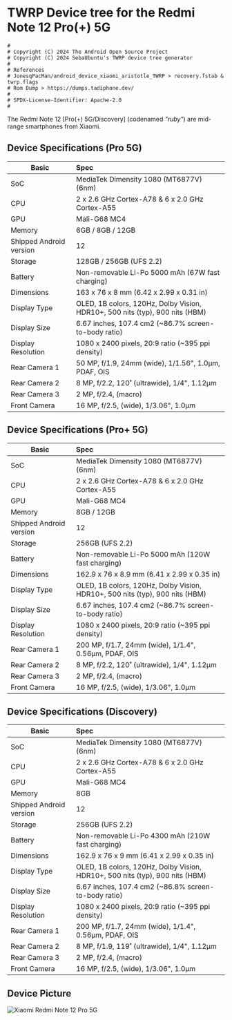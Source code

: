 # TWRP Device tree for the Redmi Note 12 Pro(+) 5G

```
#
# Copyright (C) 2024 The Android Open Source Project
# Copyright (C) 2024 SebaUbuntu's TWRP device tree generator
#
# References
# JonesqPacMan/android_device_xiaomi_aristotle_TWRP > recovery.fstab & twrp.flags
# Rom Dump > https://dumps.tadiphone.dev/
#
# SPDX-License-Identifier: Apache-2.0
#
```

The Redmi Note 12 [Pro(+) 5G/Discovery] (codenamed _"ruby"_) are mid-range smartphones from Xiaomi.

## Device Specifications (Pro 5G)

| Basic                   | Spec                                                                         |
| ----------------------- | :--------------------------------------------------------------------------- |
| SoC                     | MediaTek Dimensity 1080 (MT6877V) (6nm)                                      |
| CPU                     | 2 x 2.6 GHz Cortex-A78 & 6 x 2.0 GHz Cortex-A55                              |
| GPU                     | Mali-G68 MC4                                                                 |
| Memory                  | 6GB / 8GB / 12GB                                                             |
| Shipped Android version | 12                                                                           |
| Storage                 | 128GB / 256GB (UFS 2.2)                                                      |
| Battery                 | Non-removable Li-Po 5000 mAh (67W fast charging)                             |
| Dimensions              | 163 x 76 x 8 mm (6.42 x 2.99 x 0.31 in)                                      |
| Display Type            | OLED, 1B colors, 120Hz, Dolby Vision, HDR10+, 500 nits (typ), 900 nits (HBM) |
| Display Size            | 6.67 inches, 107.4 cm2 (~86.7% screen-to-body ratio)                         |
| Display Resolution      | 1080 x 2400 pixels, 20:9 ratio (~395 ppi density)                            |
| Rear Camera 1           | 50 MP, f/1.9, 24mm (wide), 1/1.56", 1.0µm, PDAF, OIS                         |
| Rear Camera 2           | 8 MP, f/2.2, 120˚ (ultrawide), 1/4", 1.12µm                                  |
| Rear Camera 3           | 2 MP, f/2.4, (macro)                                                         |
| Front Camera            | 16 MP, f/2.5, (wide), 1/3.06", 1.0µm                                         |

## Device Specifications (Pro+ 5G)

| Basic                   | Spec                                                                         |
| ----------------------- | :--------------------------------------------------------------------------- |
| SoC                     | MediaTek Dimensity 1080 (MT6877V) (6nm)                                      |
| CPU                     | 2 x 2.6 GHz Cortex-A78 & 6 x 2.0 GHz Cortex-A55                              |
| GPU                     | Mali-G68 MC4                                                                 |
| Memory                  | 8GB / 12GB                                                                   |
| Shipped Android version | 12                                                                           |
| Storage                 | 256GB (UFS 2.2)                                                              |
| Battery                 | Non-removable Li-Po 5000 mAh (120W fast charging)                            |
| Dimensions              | 162.9 x 76 x 8.9 mm (6.41 x 2.99 x 0.35 in)                                  |
| Display Type            | OLED, 1B colors, 120Hz, Dolby Vision, HDR10+, 500 nits (typ), 900 nits (HBM) |
| Display Size            | 6.67 inches, 107.4 cm2 (~86.7% screen-to-body ratio)                         |
| Display Resolution      | 1080 x 2400 pixels, 20:9 ratio (~395 ppi density)                            |
| Rear Camera 1           | 200 MP, f/1.7, 24mm (wide), 1/1.4", 0.56µm, PDAF, OIS                        |
| Rear Camera 2           | 8 MP, f/2.2, 120˚ (ultrawide), 1/4", 1.12µm                                  |
| Rear Camera 3           | 2 MP, f/2.4, (macro)                                                         |
| Front Camera            | 16 MP, f/2.5, (wide), 1/3.06", 1.0µm                                         |

## Device Specifications (Discovery)

| Basic                   | Spec                                                                         |
| ----------------------- | :--------------------------------------------------------------------------- |
| SoC                     | MediaTek Dimensity 1080 (MT6877V) (6nm)                                      |
| CPU                     | 2 x 2.6 GHz Cortex-A78 & 6 x 2.0 GHz Cortex-A55                              |
| GPU                     | Mali-G68 MC4                                                                 |
| Memory                  | 8GB                                                                          |
| Shipped Android version | 12                                                                           |
| Storage                 | 256GB (UFS 2.2)                                                              |
| Battery                 | Non-removable Li-Po 4300 mAh (210W fast charging)                            |
| Dimensions              | 162.9 x 76 x 9 mm (6.41 x 2.99 x 0.35 in)                                    |
| Display Type            | OLED, 1B colors, 120Hz, Dolby Vision, HDR10+, 500 nits (typ), 900 nits (HBM) |
| Display Size            | 6.67 inches, 107.4 cm2 (~86.8% screen-to-body ratio)                         |
| Display Resolution      | 1080 x 2400 pixels, 20:9 ratio (~395 ppi density)                            |
| Rear Camera 1           | 200 MP, f/1.7, 24mm (wide), 1/1.4", 0.56µm, PDAF, OIS                        |
| Rear Camera 2           | 8 MP, f/1.9, 119˚ (ultrawide), 1/4", 1.12µm                                  |
| Rear Camera 3           | 2 MP, f/2.4, (macro)                                                         |
| Front Camera            | 16 MP, f/2.5, (wide), 1/3.06", 1.0µm                                         |

## Device Picture

![Xiaomi Redmi Note 12 Pro 5G](https://i01.appmifile.com/v1/MI_18455B3E4DA706226CF7535A58E875F0267/pms_1680754145.42362209!800x800!85.png)
